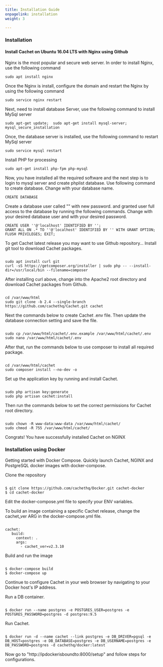 ```yaml
---
title: Installation Guide
onpagelink: installation
weight: 3

---
```


### Installation

#### Install Cachet on Ubuntu 16.04 LTS with Nginx using Github

Nginx is the most popular and secure web server. In order to install Nginx, use the following command

 ```
 sudo apt install nginx 
```

Once the Nginx is install, configure the domain and restart the Nginx by using the following command

 ```
 sudo service nginx restart 
```

Next, need to install database Server, use the following command to install MySql server

 ```
 sudo apt-get update;  sudo apt-get install mysql-server; mysql_secure_installation 
```

Once, the database server is installed, use the following command to restart MySql server

 ```
 sudo service mysql restart 
```

Install PHP for processing

 ```
 sudo apt-get install php-fpm php-mysql
```

Now, you have installed all the required software and the next step is to login to mysql server and create phplist database. Use following command to create database. Change with your database name.

 ```
 CREATE DATABASE  
```

Create a database user called "" with new password. and granted user full access to the database by running the following commands. Change with your desired database user and with your desired password.

 ```
 CREATE USER ''@'localhost' IDENTIFIED BY ''; 
 GRANT ALL ON .* TO ''@'localhost' IDENTIFIED BY '' WITH GRANT OPTION;
 FLUSH PRIVILEGES; EXIT;
```

To get Cachet latest release you may want to use Github repository… Install git tool to download Cachet packages.

 ```
 
sudo apt install curl git
curl -sS https://getcomposer.org/installer | sudo php -- --install-dir=/usr/local/bin --filename=composer

```

After installing curl above, change into the Apache2 root directory and download Cachet packages from Github.

 ```
 
cd /var/www/html
sudo git clone -b 2.4 --single-branch https://github.com/cachethq/Cachet.git cachet

```

Next the commands below to create Cachet .env file. Then update the database connection setting and save the file.

 ```
 
sudo cp /var/www/html/cachet/.env.example /var/www/html/cachet/.env
sudo nano /var/www/html/cachet/.env

```

After that, run the commands below to use composer to install all required package.

 ```
 
cd /var/www/html/cachet
sudo composer install --no-dev -o

```

Set up the application key by running and install Cachet.

 ```
 
sudo php artisan key:generate
sudo php artisan cachet:install

```

Then run the commands below to set the correct permissions for Cachet root directory.

 ```
 
sudo chown -R www-data:www-data /var/www/html/cachet/
sudo chmod -R 755 /var/www/html/cachet/

```

Congrats! You have successfully installed Cachet on NGINX

### Installation using Docker

Getting started with Docker Compose. Quickly launch Cachet, NGINX and PostgreSQL docker images with docker-compose.

Clone the repository

 ```
 
$ git clone https://github.com/cachethq/Docker.git cachet-docker
$ cd cachet-docker

```

Edit the docker-compose.yml file to specify your ENV variables.

To build an image containing a specific Cachet release, change the cachet\_ver ARG in the docker-compose.yml file.

 ```
 
cachet:
    build:
      context: .
      args:
        - cachet_ver=v2.3.10

```

Build and run the image

 ```
 
$ docker-compose build
$ docker-compose up

```

Continue to configure Cachet in your web browser by navigating to your Docker host's IP address.

Run a DB container.

 ```
 
$ docker run --name postgres -e POSTGRES_USER=postgres -e POSTGRES_PASSWORD=postgres -d postgres:9.5

```

Run Cachet.

 ```
 
$ docker run -d --name cachet --link postgres -e DB_DRIVER=pgsql -e DB_HOST=postgres -e DB_DATABASE=postgres -e DB_USERNAME=postgres -e DB_PASSWORD=postgres -d cachethq/docker:latest

```

Now go to "http://ipdockerisboundto:8000/setup" and follow steps for configurations.
